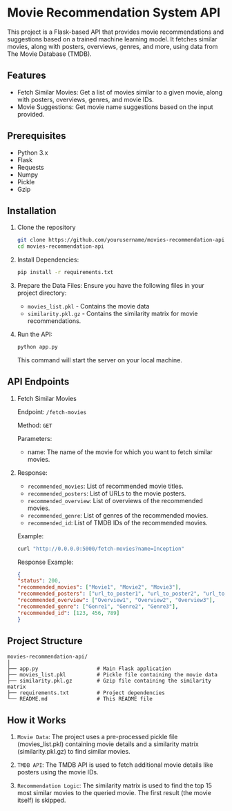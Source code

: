 # Movie Recommendation System API

This project is a Flask-based API that provides movie recommendations and suggestions based on a trained machine learning model. It fetches similar movies, along with posters, overviews, genres, and more, using data from The Movie Database (TMDB).

## Features

- Fetch Similar Movies: Get a list of movies similar to a given movie, along with posters, overviews, genres, and movie IDs.
- Movie Suggestions: Get movie name suggestions based on the input provided.

## Prerequisites

- Python 3.x
- Flask
- Requests
- Numpy
- Pickle
- Gzip

## Installation

1. Clone the repository

    ```bash
    git clone https://github.com/yourusername/movies-recommendation-api.git
    cd movies-recommendation-api

2. Install Dependencies:

    ```bash
    pip install -r requirements.txt

3. Prepare the Data Files:
    Ensure you have the following files in your project directory:
    
    - `movies_list.pkl` - Contains the movie data
    - `similarity.pkl.gz` - Contains the similarity matrix for movie recommendations.

4. Run the API:
    ```bash
    python app.py
    ```
    This command will start the server on your local machine.

## API Endpoints        

1. Fetch Similar Movies

    Endpoint: `/fetch-movies`

    Method: `GET`

    Parameters:

    - name: The name of the movie for which you want to fetch similar movies.

2. Response:

    - `recommended_movies`: List of recommended movie titles.
    - `recommended_posters`: List of URLs to the movie posters.
    - `recommended_overview`: List of overviews of the recommended movies.
    - `recommended_genre`: List of genres of the recommended movies.
    - `recommended_id`: List of TMDB IDs of the recommended movies.

    Example:
    ```bash
    curl "http://0.0.0.0:5000/fetch-movies?name=Inception"
    ```

    Response Example:
    ```json
    {
    "status": 200,
    "recommended_movies": ["Movie1", "Movie2", "Movie3"],
    "recommended_posters": ["url_to_poster1", "url_to_poster2", "url_to_poster3"],
    "recommended_overview": ["Overview1", "Overview2", "Overview3"],
    "recommended_genre": ["Genre1", "Genre2", "Genre3"],
    "recommended_id": [123, 456, 789]
    }

## Project Structure
    movies-recommendation-api/
    │
    ├── app.py                   # Main Flask application
    ├── movies_list.pkl          # Pickle file containing the movie data
    ├── similarity.pkl.gz        # Gzip file containing the similarity matrix
    ├── requirements.txt         # Project dependencies
    └── README.md                # This README file    

## How it Works
1. `Movie Data`: The project uses a pre-processed pickle file (movies_list.pkl) containing movie details and a similarity matrix (similarity.pkl.gz) to find similar movies.

2. `TMDB API`: The TMDB API is used to fetch additional movie details like posters using the movie IDs.

3. `Recommendation Logic`: The similarity matrix is used to find the top 15 most similar movies to the queried movie. The first result (the movie itself) is skipped.